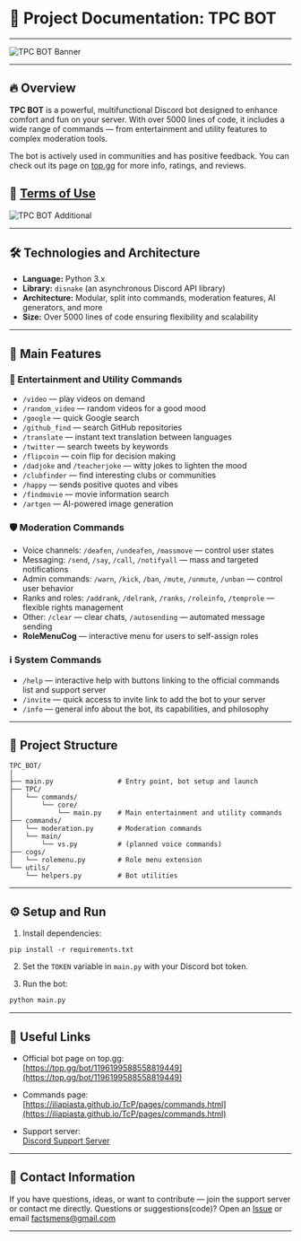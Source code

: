 
# 📘 Project Documentation: TPC BOT

---

![TPC BOT Banner](https://cdn.discordapp.com/avatars/1196199588558819449/a_3a562b89e7a14205baf010e3eaf18c1a.gif?size=1024)

---

## 🔥 Overview

**TPC BOT** is a powerful, multifunctional Discord bot designed to enhance comfort and fun on your server. With over 5000 lines of code, it includes a wide range of commands — from entertainment and utility features to complex moderation tools.

The bot is actively used in communities and has positive feedback. You can check out its page on [top.gg](https://top.gg/bot/1196199588558819449) for more info, ratings, and reviews.

📄 [Terms of Use](./TERMS.md)
---

![TPC BOT Additional](https://i.imgur.com/9JavKJc.jpeg)

---

## 🛠 Technologies and Architecture

- **Language:** Python 3.x
- **Library:** `disnake` (an asynchronous Discord API library)
- **Architecture:** Modular, split into commands, moderation features, AI generators, and more
- **Size:** Over 5000 lines of code ensuring flexibility and scalability

---

## 🚀 Main Features

### 🎉 Entertainment and Utility Commands

- `/video` — play videos on demand
- `/random_video` — random videos for a good mood
- `/google` — quick Google search
- `/github_find` — search GitHub repositories
- `/translate` — instant text translation between languages
- `/twitter` — search tweets by keywords
- `/flipcoin` — coin flip for decision making
- `/dadjoke` and `/teacherjoke` — witty jokes to lighten the mood
- `/clubfinder` — find interesting clubs or communities
- `/happy` — sends positive quotes and vibes
- `/findmovie` — movie information search
- `/artgen` — AI-powered image generation

### 🛡 Moderation Commands

- Voice channels: `/deafen`, `/undeafen`, `/massmove` — control user states
- Messaging: `/send`, `/say`, `/call`, `/notifyall` — mass and targeted notifications
- Admin commands: `/warn`, `/kick`, `/ban`, `/mute`, `/unmute`, `/unban` — control user behavior
- Ranks and roles: `/addrank`, `/delrank`, `/ranks`, `/roleinfo`, `/temprole` — flexible rights management
- Other: `/clear` — clear chats, `/autosending` — automated message sending
- **RoleMenuCog** — interactive menu for users to self-assign roles

### ℹ️ System Commands

- `/help` — interactive help with buttons linking to the official commands list and support server
- `/invite` — quick access to invite link to add the bot to your server
- `/info` — general info about the bot, its capabilities, and philosophy

---

## 📂 Project Structure

```
TPC_BOT/
│
├── main.py                # Entry point, bot setup and launch
├── TPC/
│   └── commands/
│       └── core/
│           └── main.py    # Main entertainment and utility commands
├── commands/
│   └── moderation.py      # Moderation commands
│   └── main/
│       └── vs.py          # (planned voice commands)
├── cogs/
│   └── rolemenu.py        # Role menu extension
└── utils/
    └── helpers.py         # Bot utilities
```

---

## ⚙️ Setup and Run

1. Install dependencies:

```bush
pip install -r requirements.txt
```


2. Set the `TOKEN` variable in `main.py` with your Discord bot token.

3. Run the bot:

```bash
python main.py
```

---

## 🔗 Useful Links

- Official bot page on top.gg:  
  [https://top.gg/bot/1196199588558819449](https://top.gg/bot/1196199588558819449)

- Commands page:  
  [https://iliapiasta.github.io/TcP/pages/commands.html](https://iliapiasta.github.io/TcP/pages/commands.html)

- Support server:  
  [Discord Support Server](https://discord.com/channels/1242558139262435328/1275577431658594356)

---

## 🙌 Contact Information

If you have questions, ideas, or want to contribute — join the support server or contact me directly.
Questions or suggestions(code)? Open an [Issue](https://github.com/IliaPiasta/TPCfree/issues) or email factsmens@gmail.com


---
